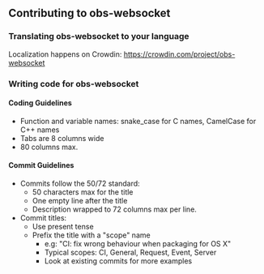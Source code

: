 ## Contributing to obs-websocket

### Translating obs-websocket to your language
Localization happens on Crowdin: https://crowdin.com/project/obs-websocket

### Writing code for obs-websocket
#### Coding Guidelines
- Function and variable names: snake_case for C names, CamelCase for C++ names
- Tabs are 8 columns wide
- 80 columns max.

#### Commit Guidelines
- Commits follow the 50/72 standard:
	- 50 characters max for the title
	- One empty line after the title
	- Description wrapped to 72 columns max per line.
- Commit titles:
	- Use present tense
	- Prefix the title with a "scope" name
		- e.g: "CI: fix wrong behaviour when packaging for OS X"
		- Typical scopes: CI, General, Request, Event, Server
		- Look at existing commits for more examples
